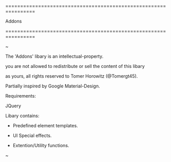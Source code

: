 ================================================================

Addons

================================================================

~

The 'Addons' libary is an intellectual-property.

you are not allowed to redistribute or sell the content of this libary

as yours, all rights reserved to Tomer Horowitz (@Tomergt45).


Partially inspired by Google Material-Design.


Requirements:

JQuery


Libary contains:

- Predefined element templates.

- UI Special effects.

- Extention/Utility functions.

~


